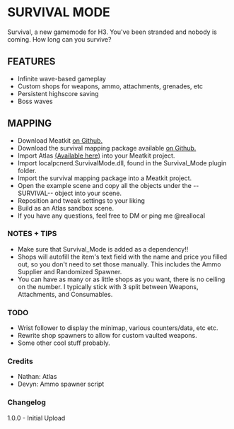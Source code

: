 # SURVIVAL MODE
Survival, a new gamemode for H3. You've been stranded and nobody is coming. How long can you survive?

## FEATURES
 - Infinite wave-based gameplay
 - Custom shops for weapons, ammo, attachments, grenades, etc
 - Persistent highscore saving
 - Boss waves

## MAPPING
 - Download Meatkit [on Github.](https://github.com/H3VR-Modding/MeatKit)
 - Download the survival mapping package available [on Github.](https://github.com/localpcnerd/H3VR-Survival-Mode/)
 - Import Atlas [(Available here)](https://github.com/H3VR-Modding/AtlasSampleScenes/) into your Meatkit project.
 - Import localpcnerd.SurvivalMode.dll, found in the Survival_Mode plugin folder.
 - Import the survival mapping package into a Meatkit project.
 - Open the example scene and copy all the objects under the --SURVIVAL-- object into your scene.
 - Reposition and tweak settings to your liking
 - Build as an Atlas sandbox scene.
 - If you have any questions, feel free to DM or ping me @reallocal

### NOTES + TIPS
 - Make sure that Survival_Mode is added as a dependency!!
 - Shops will autofill the item's text field with the name and price you filled out, so you don't need to set those manually. This includes the Ammo Supplier and Randomized Spawner.
 - You can have as many or as little shops as you want, there is no ceiling on the number. I typically stick with 3 split between Weapons, Attachments, and Consumables.

### TODO
 - Wrist follower to display the minimap, various counters/data, etc etc.
 - Rewrite shop spawners to allow for custom vaulted weapons.
 - Some other cool stuff probably.

### Credits
- Nathan: Atlas
- Devyn: Ammo spawner script

### Changelog
1.0.0 - Initial Upload
